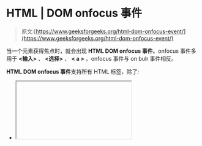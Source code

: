 # HTML | DOM onfocus 事件

> 原文:[https://www.geeksforgeeks.org/html-dom-onfocus-event/](https://www.geeksforgeeks.org/html-dom-onfocus-event/)

当一个元素获得焦点时，就会出现 **HTML DOM onfocus 事件**。onfocus 事件多用于 **<输入>** 、 **<选择>** 、 **< a >** 。onfocus 事件与 on bulr 事件相反。

**HTML DOM onfocus 事件**支持所有 HTML 标签，除了:

*   <iframe></li><li><meta/></li><li><param/></li><li><script/></li><li><style/></li><li><title/></li></ul><p><strong>语法:</strong></p><ul><li><strong>在 HTML 中:</strong> <pre>&lt;element onfocus="myScript"&gt;</pre></li><li><strong>在 JavaScript 中:</strong> <pre>object.onfocus = function(){myScript};</pre></li><li><strong>在 JavaScript 中，使用 addEventListener()方法:</strong> <pre>object.addEventListener("focus", myScript);</pre></li></ul><p><strong>注:</strong><strong>onfocus</strong>事件不同于<strong>onfocus</strong>事件，因为<strong> onfocus </strong>事件不冒泡。</p><p><strong>例 1: </strong></p><pre>&lt;!DOCTYPE html&gt; &lt;html&gt;    &lt;head&gt;     &lt;title&gt;       HTML DOM onfocus Event   &lt;/title&gt; &lt;/head&gt;    &lt;body&gt;     &lt;center&gt;         &lt;h1 style="color:green"&gt;           GeeksforGeeks       &lt;/h1&gt;         &lt;h2&gt;           HTML DOM onfocus Event       &lt;/h2&gt;         &lt;br&gt; Name:         &lt;input type="text"                 onfocus="geekfun(this)"&gt;         &lt;script&gt;             function geekfun(gfg) {                 gfg.style.background = "green";             }         &lt;/script&gt;   &lt;/center&gt; &lt;/body&gt;    &lt;/html&gt;</pre><p><strong>输出:</strong> <br/> <img src="img/acd6c21f0dd135dabf1fbda23f262a80.png" alt="" class="aligncenter size-full wp-image-1132381"/></p><p><strong>例 2: </strong></p><pre>&lt;!DOCTYPE html&gt; &lt;html&gt;    &lt;head&gt;     &lt;title&gt;       HTML DOM onfocus Event   &lt;/title&gt; &lt;/head&gt;    &lt;body&gt;     &lt;center&gt;         &lt;h1 style="color:green"&gt;           GeeksforGeeks       &lt;/h1&gt;         &lt;h2&gt;HTML DOM onfocus Event&lt;/h2&gt;         &lt;br&gt; Name:         &lt;input type="text" id="fname"&gt;            &lt;script&gt;             document.getElementById(               "fname").onfocus = function() {                 geekfun()             };                function geekfun() {                 document.getElementById(                   "fname").style.backgroundColor =                   "green";             }         &lt;/script&gt;     &lt;/center&gt; &lt;/body&gt;    &lt;/html&gt;</pre><p><b>输出</b> <br/> <img src="img/acd6c21f0dd135dabf1fbda23f262a80.png" alt="" class="aligncenter size-full wp-image-1132381"/></p><p><strong>例 3: </strong></p><pre>&lt;!DOCTYPE html&gt; &lt;html&gt;    &lt;head&gt;     &lt;title&gt;       HTML DOM onfocus Event   &lt;/title&gt; &lt;/head&gt;    &lt;body&gt;     &lt;center&gt;         &lt;h1 style="color:green"&gt;           GeeksforGeeks       &lt;/h1&gt;         &lt;h2&gt;HTML DOM onfocus Event&lt;/h2&gt;         &lt;br&gt; Name:         &lt;input type="text" id="fname"&gt;            &lt;script&gt;             document.getElementById(               "fname").addEventListener(               "focus", Geeksfun);                function Geeksfun() {                 document.getElementById(                   "fname").style.backgroundColor = "green";             }         &lt;/script&gt;     &lt;/center&gt; &lt;/body&gt;    &lt;/html&gt;</pre><p><strong>输出:</strong> <br/> <img src="img/acd6c21f0dd135dabf1fbda23f262a80.png" alt="" class="aligncenter size-full wp-image-1132381"/></p><p><strong>支持的浏览器:</strong><strong>HTML DOM onfocus Event</strong>支持的浏览器如下:</p><ul><li>谷歌 Chrome</li><li>微软公司出品的 web 浏览器</li><li>火狐浏览器</li><li>苹果 Safari</li><li>歌剧</li></ul><br/><br/><br/> </body></html></iframe>